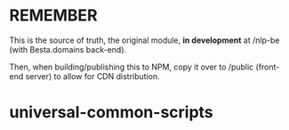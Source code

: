 # REMEMBER

This is the source of truth, the original module, **in development** at /nlp-be (with Besta.domains back-end).

Then, when building/publishing this to NPM, copy it over to /public (front-end server) to allow for CDN distribution.
# universal-common-scripts

